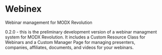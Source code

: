 Webinex
=======

Webinar management for MODX Revolution

0.2.0 - this is the preliminary development version of a webinar managment system for MODX Revolution. It includes a Custom Resource Class for Webinars and a Custom Manager Page for managing presenters, companies, affiliates, documents, and videos for your webinars.